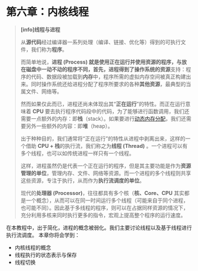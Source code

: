 # 第六章：内核线程

> **[info]线程与进程**
>
> 从**源代码**经过编译器一系列处理（编译、链接、优化等）得到的可执行文件，我们称为**程序**。
>
> 而简单地说，**进程 (Process) **就是使用正在运行并使用资源的程序，与放在磁盘中一动不动的程序不同，首先，进程得到了操作系统的**资源**支持：程序的代码、数据段被加载到**内存**中，程序所需的虚拟内存空间被真正构建出来。同时操作系统还给进程分配了程序所要求的各种**其他资源**，最典型的当属文件、网络等。
>
> 然而如果仅此而已，进程还尚未体现出其“**正在运行**”的特性。而正在运行意味着 **CPU** 要去执行程序代码段中的代码，为了能够进行函数调用，我们还需要一点额外的内存：即**栈**（stack）。如果要进行[动态内存分配](../chapter4/part2.md)，我们还需要另外一些额外的内容：即**堆**（heap）。
>
> 出于种种目的，我们通常将“正在运行”的特性从进程中剥离出来，这样的一个借助 **CPU + 栈**的执行流，我们称之为**线程 (Thread)** 。一个进程可以有多个线程，也可以如传统进程一样只有一个线程。
>
> 这样，进程虽然仍是代表一个正在运行的程序，但是其主要功能是作为**资源管理的单位**，管理内存、文件、网络等资源。而一个进程的多个线程则共享这些资源，专注于执行，从而作为**执行流调度的单位**。
>
> 现代的**处理器 (Processor)**，往往都具有多个核（**核、Core、CPU** 其实都是一个概念），从而可以在同一时间运行多个线程（可能来自于同个进程，也可能不同）。因此基于多线程的程序，则可以在占据同样资源的情况下，充分利用多核来同时执行更多的指令，宏观上提高整个程序的运行速度。

在本教程中，出于简化，进程的概念被弱化。我们主要讨论线程以及基于线程进行执行流调度。
本章你将会学到：

- 内核线程的概念
- 线程执行的状态表示与保存
- 线程切换
